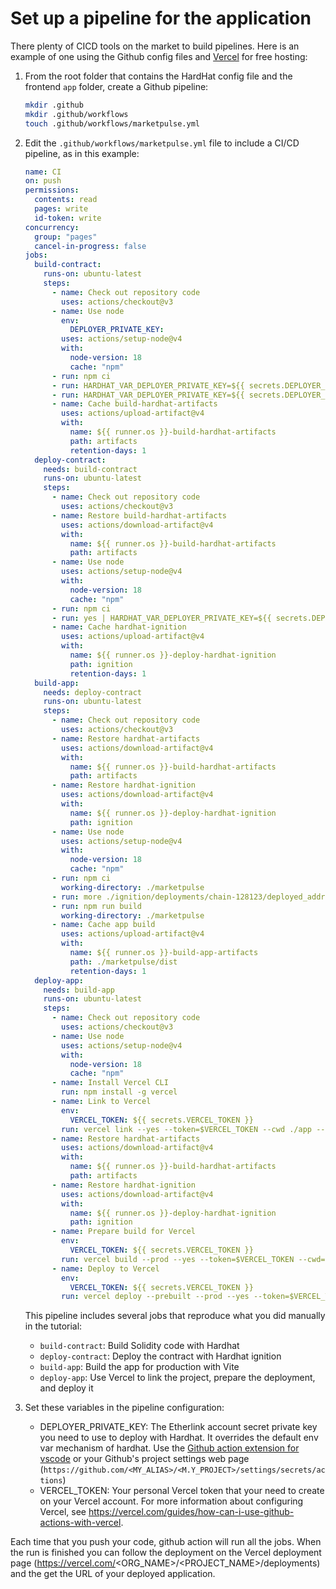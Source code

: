 # Set up a pipeline for the application

There plenty of CICD tools on the market to build pipelines.
Here is an example of one using the Github config files and [Vercel](https://vercel.com/) for free hosting:

1. From the root folder that contains the HardHat config file and the frontend `app` folder, create a Github pipeline:

   ```bash
   mkdir .github
   mkdir .github/workflows
   touch .github/workflows/marketpulse.yml
   ```

1. Edit the `.github/workflows/marketpulse.yml` file to include a CI/CD pipeline, as in this example:

   ```yml
   name: CI
   on: push
   permissions:
     contents: read
     pages: write
     id-token: write
   concurrency:
     group: "pages"
     cancel-in-progress: false
   jobs:
     build-contract:
       runs-on: ubuntu-latest
       steps:
         - name: Check out repository code
           uses: actions/checkout@v3
         - name: Use node
           env:
             DEPLOYER_PRIVATE_KEY:
           uses: actions/setup-node@v4
           with:
             node-version: 18
             cache: "npm"
         - run: npm ci
         - run: HARDHAT_VAR_DEPLOYER_PRIVATE_KEY=${{ secrets.DEPLOYER_PRIVATE_KEY }} npx hardhat compile
         - run: HARDHAT_VAR_DEPLOYER_PRIVATE_KEY=${{ secrets.DEPLOYER_PRIVATE_KEY }} npx hardhat test
         - name: Cache build-hardhat-artifacts
           uses: actions/upload-artifact@v4
           with:
             name: ${{ runner.os }}-build-hardhat-artifacts
             path: artifacts
             retention-days: 1
     deploy-contract:
       needs: build-contract
       runs-on: ubuntu-latest
       steps:
         - name: Check out repository code
           uses: actions/checkout@v3
         - name: Restore build-hardhat-artifacts
           uses: actions/download-artifact@v4
           with:
             name: ${{ runner.os }}-build-hardhat-artifacts
             path: artifacts
         - name: Use node
           uses: actions/setup-node@v4
           with:
             node-version: 18
             cache: "npm"
         - run: npm ci
         - run: yes | HARDHAT_VAR_DEPLOYER_PRIVATE_KEY=${{ secrets.DEPLOYER_PRIVATE_KEY }}  npx hardhat ignition deploy ignition/modules/Marketpulse.ts --verify --reset --network etherlinkTestnet
         - name: Cache hardhat-ignition
           uses: actions/upload-artifact@v4
           with:
             name: ${{ runner.os }}-deploy-hardhat-ignition
             path: ignition
             retention-days: 1
     build-app:
       needs: deploy-contract
       runs-on: ubuntu-latest
       steps:
         - name: Check out repository code
           uses: actions/checkout@v3
         - name: Restore hardhat-artifacts
           uses: actions/download-artifact@v4
           with:
             name: ${{ runner.os }}-build-hardhat-artifacts
             path: artifacts
         - name: Restore hardhat-ignition
           uses: actions/download-artifact@v4
           with:
             name: ${{ runner.os }}-deploy-hardhat-ignition
             path: ignition
         - name: Use node
           uses: actions/setup-node@v4
           with:
             node-version: 18
             cache: "npm"
         - run: npm ci
           working-directory: ./marketpulse
         - run: more ./ignition/deployments/chain-128123/deployed_addresses.json
         - run: npm run build
           working-directory: ./marketpulse
         - name: Cache app build
           uses: actions/upload-artifact@v4
           with:
             name: ${{ runner.os }}-build-app-artifacts
             path: ./marketpulse/dist
             retention-days: 1
     deploy-app:
       needs: build-app
       runs-on: ubuntu-latest
       steps:
         - name: Check out repository code
           uses: actions/checkout@v3
         - name: Use node
           uses: actions/setup-node@v4
           with:
             node-version: 18
             cache: "npm"
         - name: Install Vercel CLI
           run: npm install -g vercel
         - name: Link to Vercel
           env:
             VERCEL_TOKEN: ${{ secrets.VERCEL_TOKEN }}
           run: vercel link --yes --token=$VERCEL_TOKEN --cwd ./app --project marketpulse
         - name: Restore hardhat-artifacts
           uses: actions/download-artifact@v4
           with:
             name: ${{ runner.os }}-build-hardhat-artifacts
             path: artifacts
         - name: Restore hardhat-ignition
           uses: actions/download-artifact@v4
           with:
             name: ${{ runner.os }}-deploy-hardhat-ignition
             path: ignition
         - name: Prepare build for Vercel
           env:
             VERCEL_TOKEN: ${{ secrets.VERCEL_TOKEN }}
           run: vercel build --prod --yes --token=$VERCEL_TOKEN --cwd=./marketpulse
         - name: Deploy to Vercel
           env:
             VERCEL_TOKEN: ${{ secrets.VERCEL_TOKEN }}
           run: vercel deploy --prebuilt --prod --yes --token=$VERCEL_TOKEN --cwd=./marketpulse
   ```

   This pipeline includes several jobs that reproduce what you did manually in the tutorial:

   - `build-contract`: Build Solidity code with Hardhat
   - `deploy-contract`: Deploy the contract with Hardhat ignition
   - `build-app`: Build the app for production with Vite
   - `deploy-app`: Use Vercel to link the project, prepare the deployment, and deploy it

1. Set these variables in the pipeline configuration:

   - DEPLOYER_PRIVATE_KEY: The Etherlink account secret private key you need to use to deploy with Hardhat. It overrides the default env var mechanism of hardhat. Use the [Github action extension for vscode](https://marketplace.visualstudio.com/items?itemName=GitHub.vscode-github-actions) or your Github's project settings web page (`https://github.com/<MY_ALIAS>/<M.Y_PROJECT>/settings/secrets/actions`)
   - VERCEL_TOKEN: Your personal Vercel token that your need to create on your Vercel account. For more information about configuring Vercel, see https://vercel.com/guides/how-can-i-use-github-actions-with-vercel.

Each time that you push your code, github action will run all the jobs. When the run is finished you can follow the deployment on the Vercel deployment page (https://vercel.com/<ORG_NAME>/<PROJECT_NAME>/deployments) and the get the URL of your deployed application.
